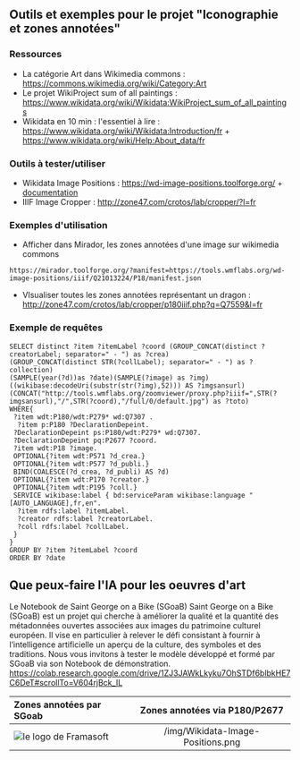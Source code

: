 ## Outils et exemples pour le projet "Iconographie et zones annotées"

### Ressources 

* La catégorie Art dans Wikimedia commons : https://commons.wikimedia.org/wiki/Category:Art
* Le projet WikiProject sum of all paintings : https://www.wikidata.org/wiki/Wikidata:WikiProject_sum_of_all_paintings
* Wikidata en 10 min : l'essentiel à lire : https://www.wikidata.org/wiki/Wikidata:Introduction/fr + https://www.wikidata.org/wiki/Help:About_data/fr

### Outils à tester/utiliser 

* Wikidata Image Positions : https://wd-image-positions.toolforge.org/ + [documentation](https://www.wikidata.org/wiki/User:Lucas_Werkmeister/Wikidata_Image_Positions)
* IIIF Image Cropper : http://zone47.com/crotos/lab/cropper/?l=fr

### Exemples d'utilisation

* Afficher dans Mirador, les zones annotées d'une image sur wikimedia commons
````
https://mirador.toolforge.org/?manifest=https://tools.wmflabs.org/wd-image-positions/iiif/Q21013224/P18/manifest.json
````
* VIsualiser toutes les zones annotées représentant un dragon : http://zone47.com/crotos/lab/cropper/p180iiif.php?q=Q7559&l=fr


### Exemple de requêtes
````sparql
SELECT distinct ?item ?itemLabel ?coord (GROUP_CONCAT(distinct ?creatorLabel; separator=" - ") as ?crea)
(GROUP_CONCAT(distinct STR(?collLabel); separator=" - ") as ?collection)
(SAMPLE(year(?d))as ?date)(SAMPLE(?image) as ?img)
((wikibase:decodeUri(substr(str(?img),52))) AS ?imgsansurl)
(CONCAT("http://tools.wmflabs.org/zoomviewer/proxy.php?iiif=",STR(?imgsansurl),"/",STR(?coord),"/full/0/default.jpg") as ?toto)
WHERE{
 ?item wdt:P180/wdt:P279* wd:Q7307 .
  ?item p:P180 ?DeclarationDepeint.
 ?DeclarationDepeint ps:P180/wdt:P279* wd:Q7307.
 ?DeclarationDepeint pq:P2677 ?coord.
 ?item wdt:P18 ?image.
 OPTIONAL{?item wdt:P571 ?d_crea.}
 OPTIONAL{?item wdt:P577 ?d_publi.}
 BIND(COALESCE(?d_crea, ?d_publi) AS ?d)
 OPTIONAL{?item wdt:P170 ?creator.}
 OPTIONAL{?item wdt:P195 ?coll.}
 SERVICE wikibase:label { bd:serviceParam wikibase:language "[AUTO_LANGUAGE],fr,en".
  ?item rdfs:label ?itemLabel.
  ?creator rdfs:label ?creatorLabel.
  ?coll rdfs:label ?collLabel.
 }
}
GROUP BY ?item ?itemLabel ?coord 
ORDER BY ?date

````

## Que peux-faire l'IA pour les oeuvres d'art
Le Notebook de Saint George on a Bike (SGoaB)
Saint George on a Bike (SGoaB) est un projet qui cherche à améliorer la qualité et la quantité des métadonnées ouvertes associées aux images du patrimoine culturel européen. Il vise en particulier à relever le défi consistant à fournir à l’intelligence artificielle un aperçu de la culture, des symboles et des traditions. Nous vous invitons à tester le modèle développé et formé par SGoaB via son Notebook de démonstration.
https://colab.research.google.com/drive/1ZJ3JAWkLkyku7OhSTDf6blbkHE7C6DeT#scrollTo=V604rjBck_IL

| Zones annotées par SGoab | Zones annotées via P180/P2677          |
| :--------------- |:---------------:|
| ![le logo de Framasoft](https://framasoft.org/nav/img/logo.png) |    /img/Wikidata-Image-Positions.png   | 

